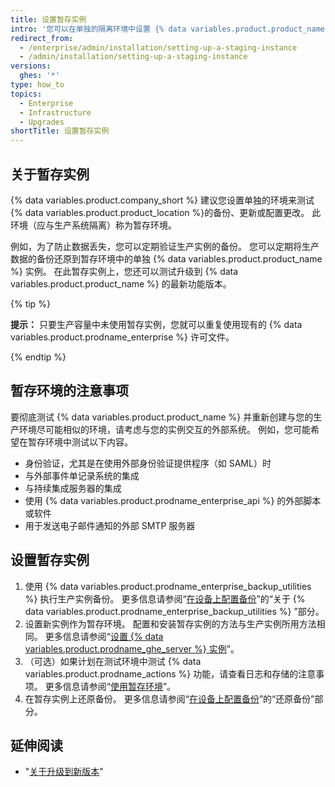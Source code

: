 ```yaml
---
title: 设置暂存实例
intro: '您可以在单独的隔离环境中设置 {% data variables.product.product_name %} 实例，并使用该实例来验证和测试更改。'
redirect_from:
  - /enterprise/admin/installation/setting-up-a-staging-instance
  - /admin/installation/setting-up-a-staging-instance
versions:
  ghes: '*'
type: how_to
topics:
  - Enterprise
  - Infrastructure
  - Upgrades
shortTitle: 设置暂存实例
---
```


## 关于暂存实例

{% data variables.product.company_short %} 建议您设置单独的环境来测试 {% data variables.product.product_location %}的备份、更新或配置更改。 此环境（应与生产系统隔离）称为暂存环境。

例如，为了防止数据丢失，您可以定期验证生产实例的备份。 您可以定期将生产数据的备份还原到暂存环境中的单独 {% data variables.product.product_name %} 实例。 在此暂存实例上，您还可以测试升级到 {% data variables.product.product_name %} 的最新功能版本。

{% tip %}

**提示：** 只要生产容量中未使用暂存实例，您就可以重复使用现有的 {% data variables.product.prodname_enterprise %} 许可文件。

{% endtip %}

## 暂存环境的注意事项

要彻底测试 {% data variables.product.product_name %} 并重新创建与您的生产环境尽可能相似的环境，请考虑与您的实例交互的外部系统。 例如，您可能希望在暂存环境中测试以下内容。

- 身份验证，尤其是在使用外部身份验证提供程序（如 SAML）时
- 与外部事件单记录系统的集成
- 与持续集成服务器的集成
- 使用 {% data variables.product.prodname_enterprise_api %} 的外部脚本或软件
- 用于发送电子邮件通知的外部 SMTP 服务器

## 设置暂存实例

1. 使用 {% data variables.product.prodname_enterprise_backup_utilities %} 执行生产实例备份。 更多信息请参阅“[在设备上配置备份](/enterprise/admin/guides/installation/configuring-backups-on-your-appliance#about-github-enterprise-server-backup-utilities)”的“关于 {% data variables.product.prodname_enterprise_backup_utilities %} ”部分。
2. 设置新实例作为暂存环境。 配置和安装暂存实例的方法与生产实例所用方法相同。 更多信息请参阅“[设置 {% data variables.product.prodname_ghe_server %} 实例](/enterprise/admin/guides/installation/setting-up-a-github-enterprise-server-instance/)”。
3. （可选）如果计划在测试环境中测试 {% data variables.product.prodname_actions %} 功能，请查看日志和存储的注意事项。 更多信息请参阅“[使用暂存环境](/admin/github-actions/advanced-configuration-and-troubleshooting/using-a-staging-environment)”。
4. 在暂存实例上还原备份。 更多信息请参阅“[在设备上配置备份](/enterprise/admin/guides/installation/configuring-backups-on-your-appliance#restoring-a-backup)”的“还原备份”部分。

## 延伸阅读

- "[关于升级到新版本](/admin/overview/about-upgrades-to-new-releases)"
